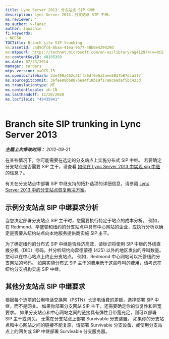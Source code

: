 ```yaml
---
title: Lync Server 2013：分支站点 SIP 中继
description: Lync Server 2013：分支站点 SIP 中继。
ms.reviewer: ''
ms.author: v-lanac
author: lanachin
f1.keywords:
- NOCSH
TOCTitle: Branch site SIP trunking
ms:assetid: c4d9dfcd-8baa-41ea-9677-48b0e429429d
ms:mtpsurl: https://technet.microsoft.com/en-us/library/Gg412974(v=OCS.15)
ms:contentKeyID: 48185350
ms.date: 07/23/2014
manager: serdars
mtps_version: v=OCS.15
ms.openlocfilehash: 33e408a462c21ffa6df6e6a2aee50d7b87dca1f7
ms.sourcegitcommit: 36fee89bb887bea4f18b19f17a8c69daf5bc423d
ms.translationtype: MT
ms.contentlocale: zh-CN
ms.lasthandoff: 11/26/2020
ms.locfileid: "49435941"
---
```

# <a name="branch-site-sip-trunking-in-lync-server-2013"></a>Branch site SIP trunking in Lync Server 2013

<div data-xmlns="http://www.w3.org/1999/xhtml">

<div class="topic" data-xmlns="http://www.w3.org/1999/xhtml" data-msxsl="urn:schemas-microsoft-com:xslt" data-cs="https://msdn.microsoft.com/">

<div data-asp="https://msdn2.microsoft.com/asp">



</div>

<div id="mainSection">

<div id="mainBody">

<span> </span>

_**主题上次修改时间：** 2012-09-21_

在某些情况下，你可能需要在选定的分支站点上实施分布式 SIP 中继。 若要确定分支站点是否需要 SIP 主干，请查看 [如何在 Lync Server 2013 中实现 sip 中继](lync-server-2013-how-do-i-implement-sip-trunking.md)的信息？。

有关在分支站点中部署 SIP 中继支持的拓扑选项的详细信息，请参阅 [Lync Server 2013 中的分支站点恢复解决方案](lync-server-2013-branch-site-resiliency-solutions.md)。

<div>

## <a name="example-branch-site-sip-trunk-requirements-analysis"></a>示例分支站点 SIP 中继要求分析

当您决定部署分支站点 SIP 主干时，您需要执行特定于站点的成本分析。 例如，在 Redmond、华盛顿和纽约的分支站点中具有中心网站的企业，应执行分析以确定是否要从纽约站点向本地服务提供商实施 SIP 主干。

为了确定纽约的分布式 SIP 中继是否经济高效，请标识将使用 SIP 中继的外线直拨分机（DID）号码，并分析纽约向雷德蒙德 (425) 以外的地区发出的呼叫数量。 您可以在中心站点上终止分支站点。 例如，Redmond 中心网站可以托管纽约分支网站的号码。 如果实施分布式 SIP 主干的费用低于这些呼叫的费用，请考虑在纽约分支机构实施 SIP 中继。

</div>

<div>

## <a name="other-branch-site-sip-trunk-requirements"></a>其他分支站点 SIP 中继要求

根据每个选项的公用电话交换网（PSTN）长途电话费的差额，选择部署 SIP 中继，而不是网关。 如果你部署分支网站 SIP 主干，还需要确定你的恢复性和带宽要求。 如果分支站点和中心网站之间的链接具有弹性且带宽充足，则可以部署 SIP 主干或网关。 无需在分支站点上部署 Survivable 分支装置。 如果你的分支站点和中心网站之间的链接不能复原，请部署 Survivable 分支设备，或使用分支站点上的网关或 SIP 中继部署 Survivable 分支服务器。

</div>

</div>

<span> </span>

</div>

</div>

</div>

